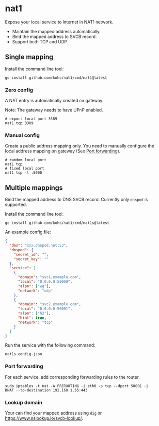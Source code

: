 # nat1

Expose your local service to Internet in NAT1 network.

* Maintain the mapped address automatically.
* Bind the mapped address to SVCB record.
* Support both TCP and UDP.

## Single mapping

Install the command line tool:

```shell
go install github.com/koho/nat1/cmd/nat1@latest
```

### Zero config

A NAT entry is automatically created on gateway.

Note: The gateway needs to have UPnP enabled.

```shell
# export local port 3389
nat1 tcp 3389
```

### Manual config

Create a public address mapping only. You need to manually configure the local address mapping on gateway (See [Port forwarding](#port-forwarding)).

```shell
# random local port
nat1 tcp
# fixed local port
nat1 tcp -l :5000
```

## Multiple mappings

Bind the mapped address to DNS SVCB record. Currently only `dnspod` is supported.

Install the command line tool:

```shell
go install github.com/koho/nat1/cmd/nat1s@latest
```

An example config file:

```json
{
  "dns": "xxx.dnspod.net:53",
  "dnspod": {
    "secret_id": "",
    "secret_key": ""
  },
  "service": [
    {
      "domain": "svc1.example.com",
      "local": "0.0.0.0:50000",
      "alpn": ["wg"],
      "network": "udp"  
    },
    {
      "domain": "svc2.example.com",
      "local": "0.0.0.0:50001",
      "alpn": ["h2"],
      "hint": true,
      "network": "tcp"
    }
  ]
}
```

Run the service with the following command:

```shell
nat1s config.json
```

### Port forwarding

For each service, add corresponding forwarding rules to the router.

```shell
sudo iptables -t nat -A PREROUTING -i eth0 -p tcp --dport 50001 -j DNAT --to-destination 192.168.1.55:443
```

### Lookup domain

Your can find your mapped address using `dig` or https://www.nslookup.io/svcb-lookup/.

